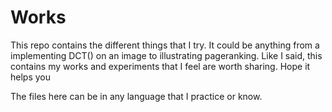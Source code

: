 # Works
This repo contains the different things that I try. It could be anything from a implementing DCT() on an image to illustrating pageranking. Like I said, this contains my works and experiments that I feel are worth sharing. Hope it helps you

The files here can be in any language that I practice or know.
